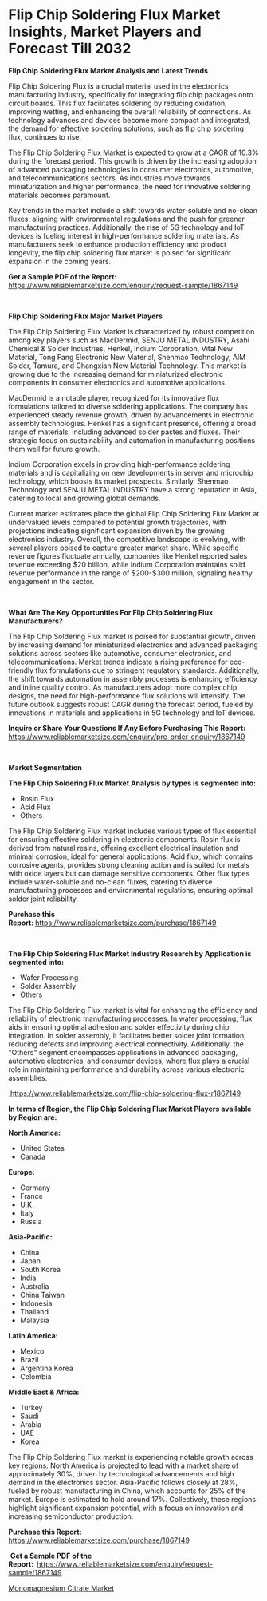 <p><h1>Flip Chip Soldering Flux Market Insights, Market Players and Forecast Till 2032</h1></p><p><strong>Flip Chip Soldering Flux Market Analysis and Latest Trends</strong></p>
<p><p>Flip Chip Soldering Flux is a crucial material used in the electronics manufacturing industry, specifically for integrating flip chip packages onto circuit boards. This flux facilitates soldering by reducing oxidation, improving wetting, and enhancing the overall reliability of connections. As technology advances and devices become more compact and integrated, the demand for effective soldering solutions, such as flip chip soldering flux, continues to rise.</p><p>The Flip Chip Soldering Flux Market is expected to grow at a CAGR of 10.3% during the forecast period. This growth is driven by the increasing adoption of advanced packaging technologies in consumer electronics, automotive, and telecommunications sectors. As industries move towards miniaturization and higher performance, the need for innovative soldering materials becomes paramount.</p><p>Key trends in the market include a shift towards water-soluble and no-clean fluxes, aligning with environmental regulations and the push for greener manufacturing practices. Additionally, the rise of 5G technology and IoT devices is fueling interest in high-performance soldering materials. As manufacturers seek to enhance production efficiency and product longevity, the flip chip soldering flux market is poised for significant expansion in the coming years.</p></p>
<p><strong>Get a Sample PDF of the Report:&nbsp;</strong> <a href="https://www.reliablemarketsize.com/enquiry/request-sample/1867149?utm_campaign=2186&utm_medium=2&utm_source=Github&utm_content=ia&utm_term=04022025&utm_id=flip-chip-soldering-flux">https://www.reliablemarketsize.com/enquiry/request-sample/1867149</a></p>
<p>&nbsp;</p>
<p><strong>Flip Chip Soldering Flux Major Market Players</strong></p>
<p><p>The Flip Chip Soldering Flux Market is characterized by robust competition among key players such as MacDermid, SENJU METAL INDUSTRY, Asahi Chemical & Solder Industries, Henkel, Indium Corporation, Vital New Material, Tong Fang Electronic New Material, Shenmao Technology, AIM Solder, Tamura, and Changxian New Material Technology. This market is growing due to the increasing demand for miniaturized electronic components in consumer electronics and automotive applications.</p><p>MacDermid is a notable player, recognized for its innovative flux formulations tailored to diverse soldering applications. The company has experienced steady revenue growth, driven by advancements in electronic assembly technologies. Henkel has a significant presence, offering a broad range of materials, including advanced solder pastes and fluxes. Their strategic focus on sustainability and automation in manufacturing positions them well for future growth.</p><p>Indium Corporation excels in providing high-performance soldering materials and is capitalizing on new developments in server and microchip technology, which boosts its market prospects. Similarly, Shenmao Technology and SENJU METAL INDUSTRY have a strong reputation in Asia, catering to local and growing global demands.</p><p>Current market estimates place the global Flip Chip Soldering Flux Market at undervalued levels compared to potential growth trajectories, with projections indicating significant expansion driven by the growing electronics industry. Overall, the competitive landscape is evolving, with several players poised to capture greater market share. While specific revenue figures fluctuate annually, companies like Henkel reported sales revenue exceeding $20 billion, while Indium Corporation maintains solid revenue performance in the range of $200-$300 million, signaling healthy engagement in the sector.</p></p>
<p>&nbsp;</p>
<p><strong>What Are The Key Opportunities For Flip Chip Soldering Flux Manufacturers?</strong></p>
<p><p>The Flip Chip Soldering Flux market is poised for substantial growth, driven by increasing demand for miniaturized electronics and advanced packaging solutions across sectors like automotive, consumer electronics, and telecommunications. Market trends indicate a rising preference for eco-friendly flux formulations due to stringent regulatory standards. Additionally, the shift towards automation in assembly processes is enhancing efficiency and inline quality control. As manufacturers adopt more complex chip designs, the need for high-performance flux solutions will intensify. The future outlook suggests robust CAGR during the forecast period, fueled by innovations in materials and applications in 5G technology and IoT devices.</p></p>
<p><strong>Inquire or Share Your Questions If Any Before Purchasing This Report:</strong> <a href="https://www.reliablemarketsize.com/enquiry/pre-order-enquiry/1867149?utm_campaign=2186&utm_medium=2&utm_source=Github&utm_content=ia&utm_term=04022025&utm_id=flip-chip-soldering-flux">https://www.reliablemarketsize.com/enquiry/pre-order-enquiry/1867149</a></p>
<p>&nbsp;</p>
<p><strong>Market Segmentation</strong></p>
<p><strong>The Flip Chip Soldering Flux Market Analysis by types is segmented into:</strong></p>
<p><ul><li>Rosin Flux</li><li>Acid Flux</li><li>Others</li></ul></p>
<p><p>The Flip Chip Soldering Flux market includes various types of flux essential for ensuring effective soldering in electronic components. Rosin flux is derived from natural resins, offering excellent electrical insulation and minimal corrosion, ideal for general applications. Acid flux, which contains corrosive agents, provides strong cleaning action and is suited for metals with oxide layers but can damage sensitive components. Other flux types include water-soluble and no-clean fluxes, catering to diverse manufacturing processes and environmental regulations, ensuring optimal solder joint reliability.</p></p>
<p><strong>Purchase this Report:&nbsp;</strong><a href="https://www.reliablemarketsize.com/purchase/1867149?utm_campaign=2186&utm_medium=2&utm_source=Github&utm_content=ia&utm_term=04022025&utm_id=flip-chip-soldering-flux">https://www.reliablemarketsize.com/purchase/1867149</a></p>
<p>&nbsp;</p>
<p><strong>The Flip Chip Soldering Flux Market Industry Research by Application is segmented into:</strong></p>
<p><ul><li>Wafer Processing</li><li>Solder Assembly</li><li>Others</li></ul></p>
<p><p>The Flip Chip Soldering Flux market is vital for enhancing the efficiency and reliability of electronic manufacturing processes. In wafer processing, flux aids in ensuring optimal adhesion and solder effectivity during chip integration. In solder assembly, it facilitates better solder joint formation, reducing defects and improving electrical connectivity. Additionally, the "Others" segment encompasses applications in advanced packaging, automotive electronics, and consumer devices, where flux plays a crucial role in maintaining performance and durability across various electronic assemblies.</p></p>
<p><a href="https://www.reliablemarketsize.com/flip-chip-soldering-flux-r1867149?utm_campaign=2186&utm_medium=2&utm_source=Github&utm_content=ia&utm_term=04022025&utm_id=flip-chip-soldering-flux">&nbsp;https://www.reliablemarketsize.com/flip-chip-soldering-flux-r1867149</a></p>
<p><strong>In terms of Region, the Flip Chip Soldering Flux Market Players available by Region are:</strong></p>
<p>
    <p> <strong> North America: </strong>
        <ul>
            <li>United States</li>
            <li>Canada</li>
        </ul>
        </p> 
    <p> <strong> Europe: </strong>
        <ul>
            <li>Germany</li>
            <li>France</li>
            <li>U.K.</li>
            <li>Italy</li>
            <li>Russia</li>
        </ul>
        </p> 
    <p> <strong> Asia-Pacific: </strong>
        <ul>
            <li>China</li>
            <li>Japan</li>
            <li>South Korea</li>
            <li>India</li>
            <li>Australia</li>
            <li>China Taiwan</li>
            <li>Indonesia</li>
            <li>Thailand</li>
            <li>Malaysia</li>
        </ul>
        </p> 
    <p> <strong> Latin America: </strong>
        <ul>
            <li>Mexico</li>
            <li>Brazil</li>
            <li>Argentina Korea</li>
            <li>Colombia</li>
        </ul>
        </p> 
    <p> <strong> Middle East & Africa: </strong>
        <ul>
            <li>Turkey</li>
            <li>Saudi</li>
            <li>Arabia</li>
            <li>UAE</li>
            <li>Korea</li>
        </ul>
    </p>
    </p>
<p><p>The Flip Chip Soldering Flux market is experiencing notable growth across key regions. North America is projected to lead with a market share of approximately 30%, driven by technological advancements and high demand in the electronics sector. Asia-Pacific follows closely at 28%, fueled by robust manufacturing in China, which accounts for 25% of the market. Europe is estimated to hold around 17%. Collectively, these regions highlight significant expansion potential, with a focus on innovation and increasing semiconductor production.</p></p>
<p><strong>Purchase this Report: </strong><a href="https://www.reliablemarketsize.com/purchase/1867149?utm_campaign=2186&utm_medium=2&utm_source=Github&utm_content=ia&utm_term=04022025&utm_id=flip-chip-soldering-flux">https://www.reliablemarketsize.com/purchase/1867149</a></p>
<p>&nbsp;<strong>Get a Sample PDF of the Report:&nbsp;&nbsp;</strong><a href="https://www.reliablemarketsize.com/enquiry/request-sample/1867149?utm_campaign=2186&utm_medium=2&utm_source=Github&utm_content=ia&utm_term=04022025&utm_id=flip-chip-soldering-flux">https://www.reliablemarketsize.com/enquiry/request-sample/1867149</a></p>
<p><strong></strong></p>
<p><p><a href="https://github.com/abbislposival/Market-Research-Report-List-1/blob/main/monomagnesium-citrate-market.md?utm_campaign=2186&utm_medium=2&utm_source=Github&utm_content=ia&utm_term=04022025&utm_id=flip-chip-soldering-flux">Monomagnesium Citrate Market</a></p></p>